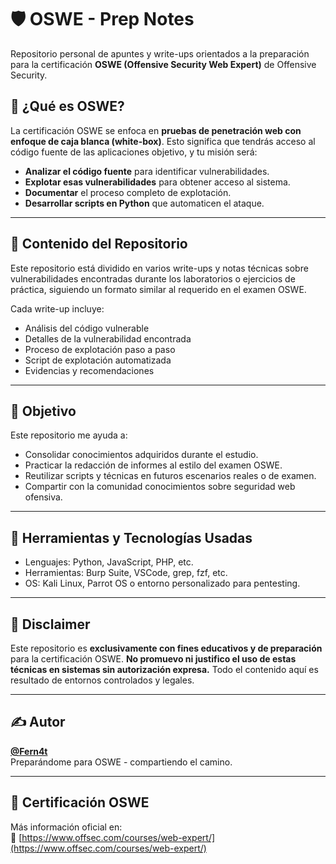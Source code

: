 # 🛡️ OSWE - Prep Notes

Repositorio personal de apuntes y write-ups orientados a la preparación para la certificación **OSWE (Offensive Security Web Expert)** de Offensive Security.

## 📘 ¿Qué es OSWE?

La certificación OSWE se enfoca en **pruebas de penetración web con enfoque de caja blanca (white-box)**. Esto significa que tendrás acceso al código fuente de las aplicaciones objetivo, y tu misión será:

- **Analizar el código fuente** para identificar vulnerabilidades.
- **Explotar esas vulnerabilidades** para obtener acceso al sistema.
- **Documentar** el proceso completo de explotación.
- **Desarrollar scripts en Python** que automaticen el ataque.

---

## 📁 Contenido del Repositorio

Este repositorio está dividido en varios write-ups y notas técnicas sobre vulnerabilidades encontradas durante los laboratorios o ejercicios de práctica, siguiendo un formato similar al requerido en el examen OSWE.

Cada write-up incluye:

- Análisis del código vulnerable
- Detalles de la vulnerabilidad encontrada
- Proceso de explotación paso a paso
- Script de explotación automatizada
- Evidencias y recomendaciones

---

## 🧠 Objetivo

Este repositorio me ayuda a:

- Consolidar conocimientos adquiridos durante el estudio.
- Practicar la redacción de informes al estilo del examen OSWE.
- Reutilizar scripts y técnicas en futuros escenarios reales o de examen.
- Compartir con la comunidad conocimientos sobre seguridad web ofensiva.

---

## 🧰 Herramientas y Tecnologías Usadas

- Lenguajes: Python, JavaScript, PHP, etc.
- Herramientas: Burp Suite, VSCode, grep, fzf, etc.
- OS: Kali Linux, Parrot OS o entorno personalizado para pentesting.

---

## 🚧 Disclaimer

Este repositorio es **exclusivamente con fines educativos y de preparación** para la certificación OSWE. **No promuevo ni justifico el uso de estas técnicas en sistemas sin autorización expresa.** Todo el contenido aquí es resultado de entornos controlados y legales.

---

## ✍️ Autor

**[@Fern4t](https://github.com/Fern4t)**  
Preparándome para OSWE - compartiendo el camino.

---

## 📌 Certificación OSWE

Más información oficial en:  
🔗 [https://www.offsec.com/courses/web-expert/](https://www.offsec.com/courses/web-expert/)


